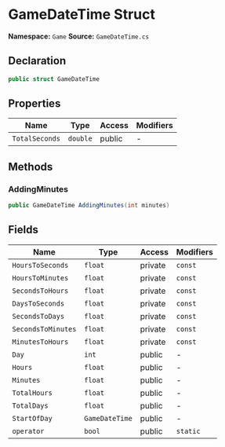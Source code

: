 # GameDateTime Struct

**Namespace:** `Game`
**Source:** `GameDateTime.cs`

## Declaration

```csharp
public struct GameDateTime
```

## Properties

| Name | Type | Access | Modifiers |
|------|------|--------|-----------|
| `TotalSeconds` | `double` | public | - |

## Methods

### AddingMinutes

```csharp
public GameDateTime AddingMinutes(int minutes)
```

## Fields

| Name | Type | Access | Modifiers |
|------|------|--------|-----------|
| `HoursToSeconds` | `float` | private | `const` |
| `HoursToMinutes` | `float` | private | `const` |
| `SecondsToHours` | `float` | private | `const` |
| `DaysToSeconds` | `float` | private | `const` |
| `SecondsToDays` | `float` | private | `const` |
| `SecondsToMinutes` | `float` | private | `const` |
| `MinutesToHours` | `float` | private | `const` |
| `Day` | `int` | public | - |
| `Hours` | `float` | public | - |
| `Minutes` | `float` | public | - |
| `TotalHours` | `float` | public | - |
| `TotalDays` | `float` | public | - |
| `StartOfDay` | `GameDateTime` | public | - |
| `operator` | `bool` | public | `static` |

